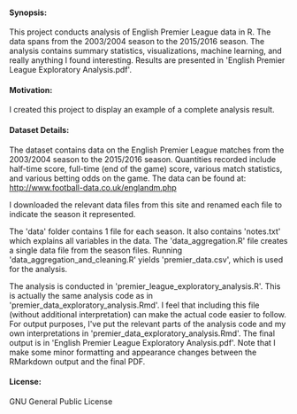 #### Synopsis:
This project conducts analysis of English Premier League data in R. The data spans from the 2003/2004 season to the 2015/2016 season. The analysis contains summary statistics, visualizations, machine learning, and really anything I found interesting. Results are presented in 'English Premier League Exploratory Analysis.pdf'.

#### Motivation:
I created this project to display an example of a complete analysis result.

#### Dataset Details:
The dataset contains data on the English Premier League matches from the 2003/2004 season to the 2015/2016 season. Quantities recorded include half-time score, full-time (end of the game) score, various match statistics, and various betting odds on the game.
The data can be found at:
http://www.football-data.co.uk/englandm.php

I downloaded the relevant data files from this site and renamed each file to indicate the season it represented.

The 'data' folder contains 1 file for each season. It also contains 'notes.txt' which explains all variables in the data. The 'data_aggregation.R' file creates a single data file from the season files. Running 'data_aggregation_and_cleaning.R' yields 'premier_data.csv', which is used for the analysis.

The analysis is conducted in 'premier_league_exploratory_analysis.R'. This is actually the same analysis code as in 'premier_data_exploratory_analysis.Rmd'. I feel that including this file (without additional interpretation) can make the actual code easier to follow. For output purposes, I've put the relevant parts of the analysis code and my own interpretations in 'premier_data_exploratory_analysis.Rmd'. The final output is in 'English Premier League Exploratory Analysis.pdf'. Note that I make some minor formatting and appearance changes between the RMarkdown output and the final PDF.

#### License:
GNU General Public License
